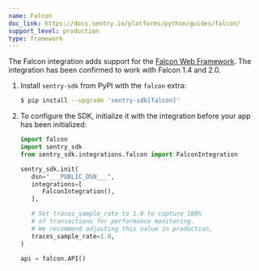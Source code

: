 ```yaml
---
name: Falcon
doc_link: https://docs.sentry.io/platforms/python/guides/falcon/
support_level: production
type: framework
---
```


The Falcon integration adds support for the [Falcon Web Framework](https://falconframework.org/).
The integration has been confirmed to work with Falcon 1.4 and 2.0.

1. Install `sentry-sdk` from PyPI with the `falcon` extra:

   ```bash
   $ pip install --upgrade 'sentry-sdk[falcon]'
   ```

2. To configure the SDK, initialize it with the integration before your app has been initialized:

   ```python
   import falcon
   import sentry_sdk
   from sentry_sdk.integrations.falcon import FalconIntegration

   sentry_sdk.init(
      dsn="___PUBLIC_DSN___",
      integrations=[
         FalconIntegration(),
      ],

      # Set traces_sample_rate to 1.0 to capture 100%
      # of transactions for performance monitoring.
      # We recommend adjusting this value in production,
      traces_sample_rate=1.0,
   )

   api = falcon.API()
   ```

<!-- TODO-ADD-VERIFICATION-EXAMPLE -->
